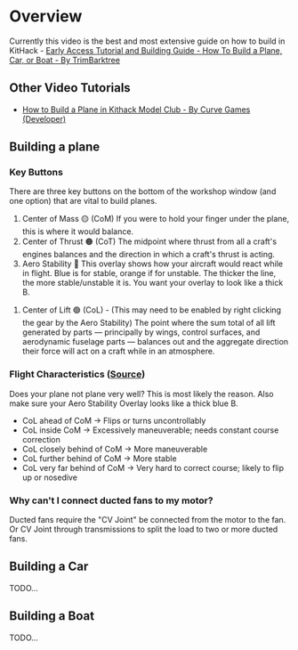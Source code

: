 # Overview

Currently this video is the best and most extensive guide on how to build in KitHack - [Early Access Tutorial and Building Guide - How To Build a Plane, Car, or Boat - By TrimBarktree](https://www.youtube.com/watch?v=5kSZEv6D0HQ&t=3061s)

## Other Video Tutorials

* [How to Build a Plane in Kithack Model Club - By Curve Games (Developer)](https://www.youtube.com/watch?v=EiQihqcxwU4)

## Building a plane

### Key Buttons

There are three key buttons on the bottom of the workshop window (and one option) that are vital to build planes.

1. Center of Mass 🟡 (CoM) If you were to hold your finger under the plane, this is where it would balance.
1. Center of Thrust 🟠 (CoT) The midpoint where thrust from all a craft's engines balances and the direction in which a craft's thrust is acting.
1. Aero Stability 🔵 This overlay shows how your aircraft would react while in flight. Blue is for stable, orange if for unstable. The thicker the line, the more stable/unstable it is. You want your overlay to look like a thick B.
<!-- TODO Verify this -->
1. Center of Lift 🟢 (CoL) - (This may need to be enabled by right clicking the gear by the Aero Stability) The point where the sum total of all lift generated by parts — principally by wings, control surfaces, and aerodynamic fuselage parts — balances out and the aggregate direction their force will act on a craft while in an atmosphere.

### Flight Characteristics ([Source](https://wiki.kerbalspaceprogram.com/wiki/Center_of_lift))

Does your plane not plane very well? This is most likely the reason. Also make sure your Aero Stability Overlay looks like a thick blue B.

* CoL ahead of CoM → Flips or turns uncontrollably
* CoL inside CoM → Excessively maneuverable; needs constant course correction
* CoL closely behind of CoM → More maneuverable
* CoL further behind of CoM → More stable
* CoL very far behind of CoM → Very hard to correct course; likely to flip up or nosedive

### Why can't I connect ducted fans to my motor?

Ducted fans require the "CV Joint" be connected from the motor to the fan. Or CV Joint through transmissions to split the load to two or more ducted fans.

## Building a Car

TODO...

## Building a Boat

TODO...
